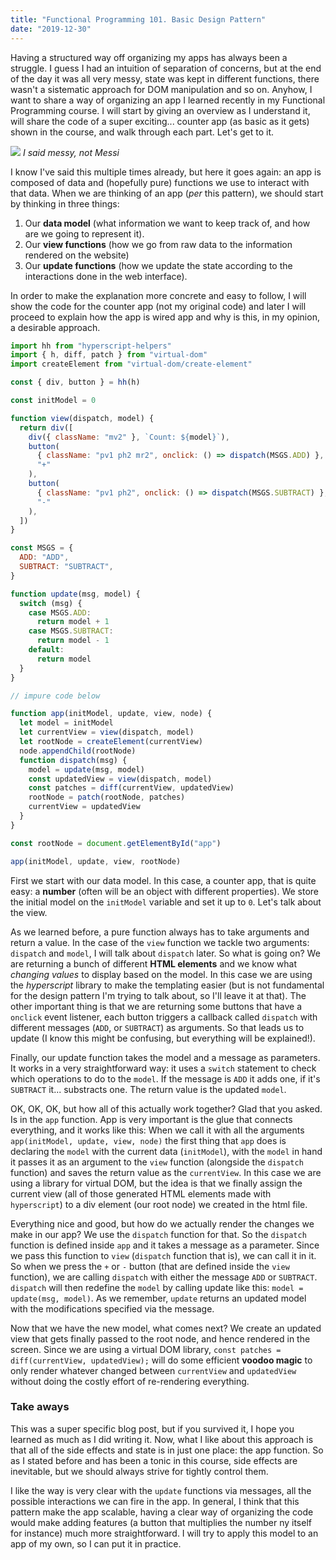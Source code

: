 ```yaml
---
title: "Functional Programming 101. Basic Design Pattern"
date: "2019-12-30"
---
```


Having a structured way off organizing my apps has always been a struggle. I guess I had an intuition of separation of concerns, but at the end of the day it was all very messy, state was kept in different functions, there wasn't a sistematic approach for DOM manipulation and so on. Anyhow, I want to share a way of organizing an app I learned recently in my Functional Programming course. I will start by giving an overview as I understand it, will share the code of a super exciting... counter app (as basic as it gets) shown in the course, and walk through each part. Let's get to it.

![](https://image.stern.de/8693024/16x9-940-529/e4b754418b93c911dd9465cdc138bc66/yQ/lionel-messi-lobeshymnen-champions-barca-liverpool.jpg)
_I said messy, not Messi_

I know I've said this multiple times already, but here it goes again: an app is composed of data and (hopefully pure) functions we use to interact with that data. When we are thinking of an app (_per_ this pattern), we should start by thinking in three things:

1. Our **data model** (what information we want to keep track of, and how are we going to represent it).
2. Our **view functions** (how we go from raw data to the information rendered on the website)
3. Our **update functions** (how we update the state according to the interactions done in the web interface).

In order to make the explanation more concrete and easy to follow, I will show the code for the counter app (not my original code) and later I will proceed to explain how the app is wired app and why is this, in my opinion, a desirable approach.

```javascript
import hh from "hyperscript-helpers"
import { h, diff, patch } from "virtual-dom"
import createElement from "virtual-dom/create-element"

const { div, button } = hh(h)

const initModel = 0

function view(dispatch, model) {
  return div([
    div({ className: "mv2" }, `Count: ${model}`),
    button(
      { className: "pv1 ph2 mr2", onclick: () => dispatch(MSGS.ADD) },
      "+"
    ),
    button(
      { className: "pv1 ph2", onclick: () => dispatch(MSGS.SUBTRACT) },
      "-"
    ),
  ])
}

const MSGS = {
  ADD: "ADD",
  SUBTRACT: "SUBTRACT",
}

function update(msg, model) {
  switch (msg) {
    case MSGS.ADD:
      return model + 1
    case MSGS.SUBTRACT:
      return model - 1
    default:
      return model
  }
}

// impure code below

function app(initModel, update, view, node) {
  let model = initModel
  let currentView = view(dispatch, model)
  let rootNode = createElement(currentView)
  node.appendChild(rootNode)
  function dispatch(msg) {
    model = update(msg, model)
    const updatedView = view(dispatch, model)
    const patches = diff(currentView, updatedView)
    rootNode = patch(rootNode, patches)
    currentView = updatedView
  }
}

const rootNode = document.getElementById("app")

app(initModel, update, view, rootNode)
```

First we start with our data model. In this case, a counter app, that is quite easy: a **number** (often will be an object with different properties). We store the initial model on the `initModel` variable and set it up to `0`. Let's talk about the view.

As we learned before, a pure function always has to take arguments and return a value. In the case of the `view` function we tackle two arguments: `dispatch` and `model`, I will talk about `dispatch` later. So what is going on? We are returning a bunch of different **HTML elements** and we know what _changing values_ to display based on the model. In this case we are using the _hyperscript_ library to make the templating easier (but is not fundamental for the design pattern I'm trying to talk about, so I'll leave it at that). The other important thing is that we are returning some buttons that have a `onclick` event listener, each button triggers a callback called `dispatch` with different messages (`ADD`, or `SUBTRACT`) as arguments. So that leads us to update (I know this might be confusing, but everything will be explained!).

Finally, our update function takes the model and a message as parameters. It works in a very straightforward way: it uses a `switch` statement to check which operations to do to the `model`. If the message is `ADD` it adds one, if it's `SUBTRACT` it... substracts one. The return value is the updated `model`.

OK, OK, OK, but how all of this actually work together? Glad that you asked. Is in the `app` function. App is very important is the glue that connects everything, and it works like this: When we call it with all the arguments `app(initModel, update, view, node)` the first thing that `app` does is declaring the `model` with the current data (`initModel`), with the `model` in hand it passes it as an argument to the `view` function (alongside the `dispatch` function) and saves the return value as the `currentView`. In this case we are using a library for virtual DOM, but the idea is that we finally assign the current view (all of those generated HTML elements made with `hyperscript`) to a div element (our root node) we created in the html file.

Everything nice and good, but how do we actually render the changes we make in our app? We use the `dispatch` function for that. So the `dispatch` function is defined inside `app` and it takes a message as a parameter. Since we pass this function to `view` (`dispatch` function that is), we can call it in it. So when we press the `+` or `-` button (that are defined inside the `view` function), we are calling `dispatch` with either the message `ADD` or `SUBTRACT`. `dispatch` will then redefine the `model` by calling update like this: `model = update(msg, model)`. As we remember, `update` returns an updated model with the modifications specified via the message.

Now that we have the new model, what comes next? We create an updated view that gets finally passed to the root node, and hence rendered in the screen. Since we are using a virtual DOM library, `const patches = diff(currentView, updatedView);` will do some efficient **voodoo magic** to only render whatever changed between `currentView` and `updatedView` without doing the costly effort of re-rendering everything.

### Take aways

This was a super specific blog post, but if you survived it, I hope you learned as much as I did writing it. Now, what I like about this approach is that all of the side effects and state is in just one place: the app function. So as I stated before and has been a tonic in this course, side effects are inevitable, but we should always strive for tightly control them.

I like the way is very clear with the `update` functions via messages, all the possible interactions we can fire in the app. In general, I think that this pattern make the app scalable, having a clear way of organizing the code would make adding features (a button that multiplies the number ny itself for instance) much more straightforward. I will try to apply this model to an app of my own, so I can put it in practice.
